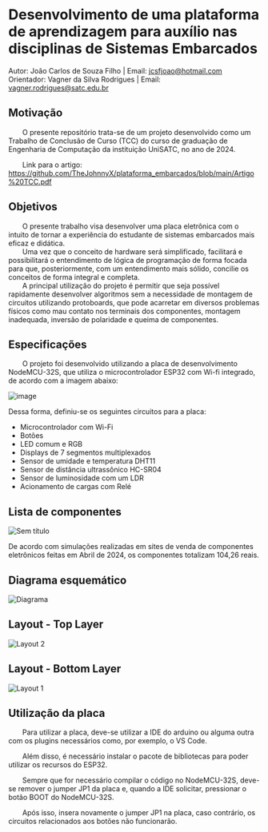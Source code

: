 # Desenvolvimento de uma plataforma de aprendizagem para auxílio nas disciplinas de Sistemas Embarcados

Autor: João Carlos de Souza Filho | Email: jcsfjoao@hotmail.com \
Orientador: Vagner da Silva Rodrigues | Email: vagner.rodrigues@satc.edu.br

## Motivação
&emsp;&emsp;O presente repositório trata-se de um projeto desenvolvido como um Trabalho de Conclusão de Curso (TCC) do curso de graduação de Engenharia de Computação da instituição UniSATC, no ano de 2024. 

&emsp;&emsp;Link para o artigo: https://github.com/TheJohnnyX/plataforma_embarcados/blob/main/Artigo%20TCC.pdf

## Objetivos
&emsp;&emsp;O presente trabalho visa desenvolver uma placa eletrônica com o intuito de tornar a experiência do estudante de sistemas embarcados mais eficaz e didática. \
&emsp;&emsp;Uma vez que o conceito de hardware será simplificado, facilitará e possibilitará o entendimento de lógica de programação de forma focada para que, posteriormente, com um entendimento mais sólido, concilie os conceitos de forma integral e completa. \
&emsp;&emsp;A principal utilização do projeto é permitir que seja possível rapidamente desenvolver algoritmos sem a necessidade de montagem de circuitos utilizando protoboards, que pode acarretar em diversos problemas físicos como mau contato nos terminais dos componentes, montagem inadequada, inversão de polaridade e queima de componentes.

## Especificações
&emsp;&emsp;O projeto foi desenvolvido utilizando a placa de desenvolvimento NodeMCU-32S, que utiliza o microcontrolador ESP32 com Wi-fi integrado, de acordo com a imagem abaixo:

![image](https://github.com/TheJohnnyX/plataforma_embarcados/assets/103773247/cd4d5e2e-6853-4a0c-b70a-8c6077f2a3eb)

Dessa forma, definiu-se os seguintes circuitos para a placa:

- Microcontrolador com Wi-Fi
- Botões
- LED comum e RGB
- Displays de 7 segmentos multiplexados
- Sensor de umidade e temperatura DHT11
- Sensor de distância ultrassônico HC-SR04
- Sensor de luminosidade com um LDR
- Acionamento de cargas com Relé

## Lista de componentes
  
![Sem título](https://github.com/TheJohnnyX/plataforma_embarcados/assets/103773247/b39859ab-8bac-4133-b666-e40cb0e0cc8a)

De acordo com simulações realizadas em sites de venda de componentes eletrônicos feitas em Abril de 2024, os componentes totalizam 104,26 reais.

## Diagrama esquemático

![Diagrama](https://github.com/TheJohnnyX/plataforma_embarcados/assets/103773247/722db01d-8101-48d7-b494-dbb7d913e426)

## Layout - Top Layer

![Layout 2](https://github.com/TheJohnnyX/plataforma_embarcados/assets/103773247/743cc7b1-3faf-493c-a98b-90bb50cf4ecf)

## Layout - Bottom Layer

![Layout 1](https://github.com/TheJohnnyX/plataforma_embarcados/assets/103773247/84feb46f-0a6f-4305-876a-5336b9b55f2a)

## Utilização da placa

&emsp;&emsp;Para utilizar a placa, deve-se utilizar a IDE do arduino ou alguma outra com os plugins necessários como, por exemplo, o VS Code. 

&emsp;&emsp;Além disso, é necessário instalar o pacote de bibliotecas para poder utilizar os recursos do ESP32.

&emsp;&emsp;Sempre que for necessário compilar o código no NodeMCU-32S, deve-se remover o jumper JP1 da placa e, quando a IDE solicitar, pressionar o botão BOOT do NodeMCU-32S. 

&emsp;&emsp;Após isso, insera novamente o jumper JP1 na placa, caso contrário, os circuitos relacionados aos botões não funcionarão.
